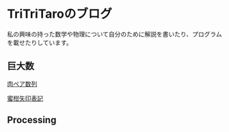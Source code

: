 # TriTriTaroのブログ

私の興味の持った数学や物理について自分のために解説を書いたり、プログラムを載せたりしています。

## 巨大数

[肉ペア数列](./mathematics/PorkPair.md)

[蜜柑矢印表記](./mathematics/MCNotation.md)

## Processing
